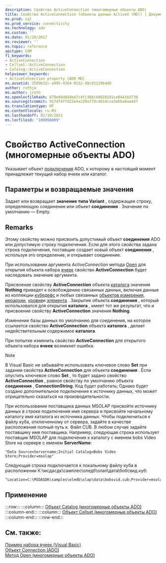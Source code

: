 ```yaml
---
description: Свойство ActiveConnection (многомерные объекты ADO)
title: Свойство ActiveConnection (объекты данных ActiveX (MD)) | Документация Майкрософт
ms.prod: sql
ms.prod_service: connectivity
ms.technology: ado
ms.custom: ''
ms.date: 01/19/2017
ms.reviewer: ''
ms.topic: reference
apitype: COM
f1_keywords:
- ActiveConnection
- Cellset::ActiveConnection
- Catalog::ActiveConnection
helpviewer_keywords:
- ActiveConnection property [ADO MD]
ms.assetid: 2509b32c-a995-4364-9152-d8c83129bdd8
author: rothja
ms.author: jroth
ms.openlocfilehash: 879e8ddd84eb7c4fc386cb0828191ce0441b5f38
ms.sourcegitcommit: 917df4ffd22e4a229af7dc481dcce3ebba0aa4d7
ms.translationtype: MT
ms.contentlocale: ru-RU
ms.lasthandoff: 02/10/2021
ms.locfileid: "100056009"
---
```

# <a name="activeconnection-property-ado-md"></a>Свойство ActiveConnection (многомерные объекты ADO)
Указывает объект [подключения](../ado-api/connection-object-ado.md) ADO, к которому в настоящий момент принадлежит текущий набор ячеек или каталог.  
  
## <a name="settings-and-return-values"></a>Параметры и возвращаемые значения  
 Задает или возвращает **значение типа Variant** , содержащее строку, определяющую соединение или объект **соединения** . Значение по умолчанию — Empty.  
  
## <a name="remarks"></a>Remarks  
 Этому свойству можно присвоить допустимый объект **соединения** ADO или допустимую строку подключения. Если для этого свойства задана строка подключения, поставщик создает новый объект **соединения** , используя это определение, и открывает соединение.  
  
 При использовании аргумента *ActiveConnection* метода [Open](./open-method-ado-md.md) для открытия объекта набора [ячеек](./cellset-object-ado-md.md) свойство **ActiveConnection** будет наследовать значение аргумента.  
  
 Присвоение свойству **ActiveConnection** объекта [каталога](./catalog-object-ado-md.md) значения **Nothing** приведет к освобождению связанных данных, включая данные из коллекции [кубедефс](./cubedefs-collection-ado-md.md) и любых связанных [объектов измерения](./dimension-object-ado-md.md), [иерархии](./hierarchy-object-ado-md.md), [уровня](./level-object-ado-md.md)и [элемента](./member-object-ado-md.md) . Закрытие объекта **соединения** , который использовался для открытия **каталога** , имеет тот же результат, что и присвоение свойству **ActiveConnection** значения **Nothing**.  
  
 Изменение базы данных по умолчанию для соединения, на которое ссылается свойство **ActiveConnection** объекта **каталога** , делает недействительным содержимое **каталога**.  
  
 При попытке изменить свойство **ActiveConnection** для открытого объекта набора **ячеек** возникнет ошибка.  
  
> [!NOTE]
>  В Visual Basic не забывайте использовать ключевое слово **Set** при задании свойства **ActiveConnection** для объекта **соединения** . Если опустить ключевое слово **Set** , то будет задано свойство **ActiveConnection** , равное свойству по умолчанию объекта **соединения** , **ConnectionString**. Код будет работать; Однако будет создано дополнительное подключение к источнику данных, что может отрицательно сказаться на производительности.  
  
 При использовании поставщика данных MSOLAP присвойте источнику данных в строке подключения имя сервера и присвойте начальному каталогу имя каталога из источника данных. Чтобы подключиться к файлу куба, отключенному от сервера, задайте в качестве расположения полный путь к. Файл CUB. В любом случае задайте поставщику имя поставщика. Например, следующая строка использует поставщик MSOLAP для подключения к каталогу с именем bobs Video Store на сервере с именем **ServerName**:  
  
```  
"Data Source=Servername;Initial Catalog=Bobs Video Store;Provider=msolap"  
```  
  
 Следующая строка подключается к локальному файлу куба в расположении К:\мсдасдк\самплес\оледб\олап\дата\бобсвид.куб:  
  
```  
"Location=C:\MSDASDK\samples\oledb\olap\data\bobsvid.cub;Provider=msolap"  
```  
  
## <a name="applies-to"></a>Применение  

:::row:::
    :::column:::
        [Объект Catalog (многомерные объекты ADO)](./catalog-object-ado-md.md)  
    :::column-end:::
    :::column:::
        [Объект Cellset (многомерные объекты ADO)](./cellset-object-ado-md.md)  
    :::column-end:::
:::row-end:::

## <a name="see-also"></a>См. также:  
 [Пример набора ячеек (Visual Basic)](./cellset-example-vb.md)   
 [Объект Connection (ADO)](../ado-api/connection-object-ado.md)   
 [Метод Open (многомерные объекты ADO)](./open-method-ado-md.md)